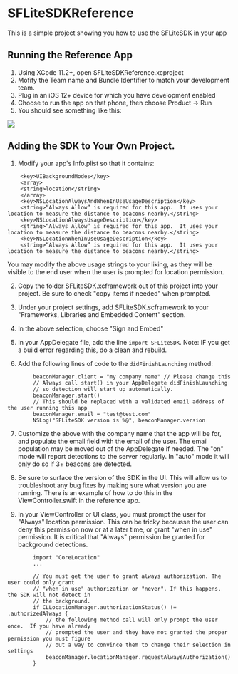 # SFLiteSDKReference

This is a simple project showing you how to use the SFLiteSDK in your app

## Running the Reference App

1. Using XCode 11.2+, open SFLiteSDKReference.xcproject
2. Mofify the Team name and Bundle Identifier to match your development team.
3. Plug in an iOS 12+ device for which you have development enabled
4. Choose to run the app on that phone, then choose Product -> Run
5. You should see something like this:

<img src='https://i.imgur.com/jO1TiCe.png'/>


## Adding the SDK to Your Own Project.

1. Modify your app's Info.plist so that it contains:

```
    <key>UIBackgroundModes</key>
    <array>
	<string>location</string>
    </array>
    <key>NSLocationAlwaysAndWhenInUseUsageDescription</key>
    <string>“Always Allow” is required for this app.  It uses your location to measure the distance to beacons nearby.</string>
    <key>NSLocationAlwaysUsageDescription</key>
    <string>“Always Allow” is required for this app.  It uses your location to measure the distance to beacons nearby.</string>
    <key>NSLocationWhenInUseUsageDescription</key>
    <string>“Always Allow” is required for this app.  It uses your location to measure the distance to beacons nearby.</string>
```

You may modify the above usage strings to your liking, as they will be visible to the end user when the user is prompted for location permission.

2. Copy the folder SFLiteSDK.xcframework out of this project into your project.  Be sure to check "copy items if needed" when prompted.

3. Under your project settings, add SFLiteSDK.scframework to your "Frameworks, Libraries and Embedded Content" section.

4. In the above selection, choose "Sign and Embed"

5. In your AppDelegate file, add the line `import SFLiteSDK`.  Note:  IF you get a build error regarding this, do a clean and rebuild.

6. Add the following lines of code to the `didFinishLaunching` method:

```
        beaconManager.client = "my company name" // Please change this
        // Always call start() in your AppDelegate didFinishLaunching
        // so detection will start up automatically.
        beaconManager.start()
        // This should be replaced with a validated email address of the user running this app
        beaconManager.email = "test@test.com"
        NSLog("SFLiteSDK version is %@", beaconManager.version
```

7. Customize the above with the company name that the app will be for, and populate the email field with the email of the user.  The email population may be moved out of the AppDelegate if needed.  The "on" mode will report detections to the server regularly.  In "auto" mode it will only do so if 3+ beacons are detected.

8. Be sure to surface the version of the SDK in the UI.  This will allow us to troubleshoot any bug fixes by making sure what version you are running.  There is an example of how to do this in the ViewController.swift in the reference app.

9. In your ViewController or UI class, you must prompt the user for "Always" location permission.  This can be tricky becausse the user can deny this permission now or at a later time, or grant "when in use" permission.  It is critical that "Always" permission be granted for background detections.

```
        import "CoreLocation"
        ...

        // You must get the user to grant always authorization. The user could only grant
        // "when in use" authorization or "never". If this happens, the SDK will not detect in
        // the background.
        if CLLocationManager.authorizationStatus() != .authorizedAlways {
            // the following method call will only prompt the user once.  If you have already
            // prompted the user and they have not granted the proper permission you must figure
            // out a way to convince them to change their selection in settings
            beaconManager.locationManager.requestAlwaysAuthorization()
        }

```


 
